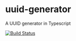 # uuid-generator
A UUID generator in Typescript


[![Build Status](https://travis-ci.org/BuZZ-dEE/uuid-generator.svg)](https://travis-ci.org/BuZZ-dEE/uuid-generator)
